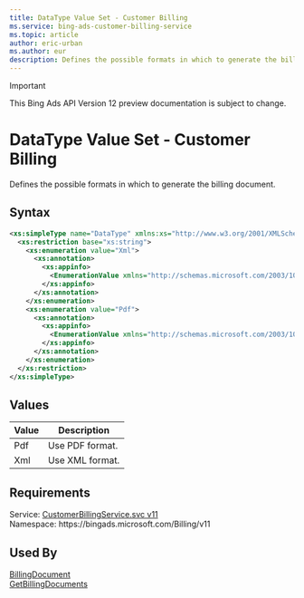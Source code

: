 ```yaml
---
title: DataType Value Set - Customer Billing
ms.service: bing-ads-customer-billing-service
ms.topic: article
author: eric-urban
ms.author: eur
description: Defines the possible formats in which to generate the billing document.
---
```

> [!IMPORTANT]
> This Bing Ads API Version 12 preview documentation is subject to change.

# DataType Value Set - Customer Billing
Defines the possible formats in which to generate the billing document.

## Syntax
```xml
<xs:simpleType name="DataType" xmlns:xs="http://www.w3.org/2001/XMLSchema">
  <xs:restriction base="xs:string">
    <xs:enumeration value="Xml">
      <xs:annotation>
        <xs:appinfo>
          <EnumerationValue xmlns="http://schemas.microsoft.com/2003/10/Serialization/">1</EnumerationValue>
        </xs:appinfo>
      </xs:annotation>
    </xs:enumeration>
    <xs:enumeration value="Pdf">
      <xs:annotation>
        <xs:appinfo>
          <EnumerationValue xmlns="http://schemas.microsoft.com/2003/10/Serialization/">2</EnumerationValue>
        </xs:appinfo>
      </xs:annotation>
    </xs:enumeration>
  </xs:restriction>
</xs:simpleType>
```

## <a name="values"></a>Values

|Value|Description|
|-----------|---------------|
|<a name="pdf"></a>Pdf|Use PDF format.|
|<a name="xml"></a>Xml|Use XML format.|

## Requirements
Service: [CustomerBillingService.svc v11](https://clientcenter.api.bingads.microsoft.com/Api/Billing/v11/CustomerBillingService.svc)  
Namespace: https\://bingads.microsoft.com/Billing/v11  

## Used By
[BillingDocument](billingdocument.md)  
[GetBillingDocuments](getbillingdocuments.md)  
